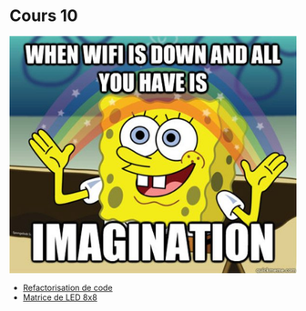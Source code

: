 # Cours 10

![alt text](assets/only-imagination-meme.jpg)

- [Refactorisation de code](./c10a_refactorisation/readme.md)
- [Matrice de LED 8x8](./c10b_max7219/readme.md)